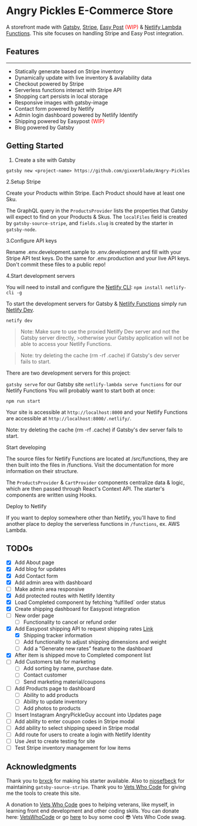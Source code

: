 # Angry Pickles E-Commerce Store

A storefront made with [Gatsby](https://www.gatsbyjs.org/), [Stripe](https://stripe.com/), [Easy Post](https://www.easypost.com/) <span style="color:red">(WIP)</span> & [Netlify Lambda Functions](https://www.netlify.com/docs/functions/). This site focuses on handling Stripe and Easy Post integration.

## Features

---

- Statically generate based on Stripe inventory
- Dynamically update with live inventory & availability data
- Checkout powered by Stripe
- Serverless functions interact with Stripe API
- Shopping cart persists in local storage
- Responsive images with gatsby-image
- Contact form powered by Netlify
- Admin login dashboard powered by Netlify Identify
- Shipping powered by Easypost <span style="color:red">(WIP)</span>
- Blog powered by Gatsby

## Getting Started

1. Create a site with Gatsby

`gatsby new <project-name> https://github.com/gixxerblade/Angry-Pickles`

2.Setup Stripe

Create your Products within Stripe. Each Product should have at least one Sku.

The GraphQL query in the `ProductsProvider` lists the properties that Gatsby will expect to find on your Products & Skus. The `localFiles` field is created by `gatsby-source-stripe`, and `fields.slug` is created by the starter in `gatsby-node`.

3.Configure API keys

Rename .env.development.sample to .env.development and fill with your Stripe API test keys. Do the same for .env.production and your live API keys. Don't commit these files to a public repo!

4.Start development servers

You will need to install and configure the [Netlify CLI](https://docs.netlify.com/cli/get-started/): `npm install netlify-cli -g`

To start the development servers for Gatsby & [Netlify Functions](https://github.com/netlify/netlify-lambda#usage) simply run [Netlify Dev](https://www.netlify.com/products/dev/).

`netify dev`

> Note: Make sure to use the proxied Netilfy Dev server and not the Gatsby server directly, >otherwise your Gatsby application will not be able to access your Netlify Functions.

> Note: try deleting the cache (rm -rf .cache) if Gatsby's dev server fails to start.

There are two development servers for this project:

`gatsby serve` for our Gatsby site
`netlify-lambda serve functions` for our Netlify Functions
You will probably want to start both at once:

`npm run start`

Your site is accessible at `http://localhost:8000` and your Netlify Functions are accessible at `http://localhost:8000/.netlify/`.

Note: try deleting the cache (rm -rf .cache) if Gatsby's dev server fails to start.

Start developing

The source files for Netlify Functions are located at /src/functions, they are then built into the files in /functions. Visit the documentation for more information on their structure.

The `ProductsProvider` & `CartProvider` components centralize data & logic, which are then passed through React's Context API. The starter's components are written using Hooks.

Deploy to Netlify

If you want to deploy somewhere other than Netlify, you'll have to find another place to deploy the serverless functions in `/functions`, ex. AWS Lambda.

## TODOs

- [x] Add About page
- [x] Add blog for updates
- [x] Add Contact form
- [x] Add admin area with dashboard
- [ ] Make admin area responsive
- [x] Add protected routes with Netlify Identity
- [x] Load Completed component by fetching 'fulfilled` order status
- [x] Create shipping dashboard for Easypost integration
- [ ] New order page
  - [ ] Functionality to cancel or refund order
- [x] Add Easypost shipping API to request shipping rates [Link](https://github.com/EasyPost/easypost-node)
  - [x] Shipping tracker information
  - [ ] Add functionality to adjust shipping dimensions and weight
  - [ ] Add a “Generate new rates” feature to the dashboard
- [x] After item is shipped move to Completed component list
- [ ] Add Customers tab for marketing
  - [ ] Add sorting by name, purchase date.
  - [ ] Contact customer
  - [ ] Send marketing material/coupons
- [ ] Add Products page to dashboard
  - [ ] Ability to add products
  - [ ] Ability to update inventory
  - [ ] Add photos to products
- [ ] Insert Instagram AngryPickleGuy account into Updates page
- [ ] Add ability to enter coupon codes in Stripe modal
- [ ] Add ability to select shipping speed in Stripe modal
- [ ] Add route for users to create a login with Netlify Identity
- [ ] Use Jest to create testing for site
- [ ] Test Stripe inventory management for low items

## Acknowledgments

Thank you to [brxck](https://github.com/brxck) for making his starter available. Also to [njosefbeck](https://github.com/njosefbeck) for maintaining `gatsby-source-stripe`. Thank you to [Vets Who Code](https://vetswhocode.io/) for giving me the tools to create this site.

A donation to [Vets Who Code](https://vetswhocode.io/) goes to helping veterans, like myself, in learning front end development and other coding skills. You can donate here: [VetsWhoCode](https://vetswhocode.io/donate) or go [here](https://hashflag.shop/) to buy some cool 😎 Vets Who Code swag.
